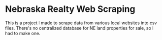 # Nebraska Realty Web Scraping

This is a project I made to scrape data from various local websites into csv files. 
There's no centralized database for NE land properties for sale, so I had to make one.  
